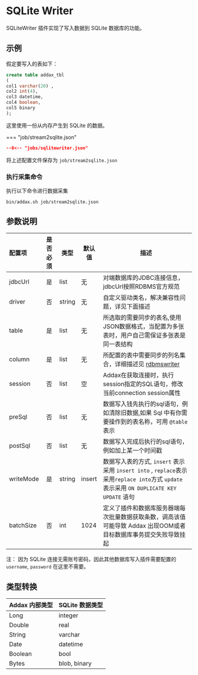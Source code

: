 # SQLite Writer

SQLiteWriter 插件实现了写入数据到 SQLite 数据库的功能。

## 示例

假定要写入的表如下：

```sql
create table addax_tbl 
(
col1 varchar(20) ,
col2 int(4),
col3 datetime,
col4 boolean,
col5 binary
);
```

这里使用一份从内存产生到 SQLite 的数据。

=== "job/stream2sqlite.json"

  ```json
  --8<-- "jobs/sqlitewriter.json"
  ```

将上述配置文件保存为  `job/stream2sqlite.json`

### 执行采集命令

执行以下命令进行数据采集

```shell
bin/addax.sh job/stream2sqlite.json
```

## 参数说明

| 配置项          | 是否必须 | 类型  | 默认值 |         描述   |
| :-------------- | :------: | ------ |------------- |-------|
| jdbcUrl         |    是    | list | 无     | 对端数据库的JDBC连接信息，jdbcUrl按照RDBMS官方规范 |
| driver          |   否     |  string   | 无      | 自定义驱动类名，解决兼容性问题，详见下面描述 |
| table           |    是    | list | 无     | 所选取的需要同步的表名,使用JSON数据格式，当配置为多张表时，用户自己需保证多张表是同一表结构 |
| column          |    是    | list | 无     |  所配置的表中需要同步的列名集合，详细描述见 [rdbmswriter](../rdbmswriter) |
| session         | 否      | list | 空  | Addax在获取连接时，执行session指定的SQL语句，修改当前connection session属性 |
| preSql         |    否    | list  | 无     | 数据写入钱先执行的sql语句，例如清除旧数据,如果 Sql 中有你需要操作到的表名称，可用 `@table` 表示 |
| postSql        |   否      | list | 无    | 数据写入完成后执行的sql语句，例如加上某一个时间戳|
| writeMode       | 是 |     string | insert | 数据写入表的方式, `insert` 表示采用 `insert into` , `replace`表示采用`replace into`方式 `update` 表示采用 `ON DUPLICATE KEY UPDATE` 语句 |
| batchSize       |    否    | int | 1024   | 定义了插件和数据库服务器端每次批量数据获取条数，调高该值可能导致 Addax 出现OOM或者目标数据库事务提交失败导致挂起 |

注： 因为 SQLite 连接无需账号密码，因此其他数据库写入插件需要配置的 `username`, `password` 在这里不需要。

## 类型转换

| Addax 内部类型| SQLite 数据类型    |
| -------- | -----  |
| Long     |integer |
| Double   |real|
| String   | varchar   |
| Date     |datetime  |
| Boolean  |bool   |
| Bytes    |blob, binary    |
